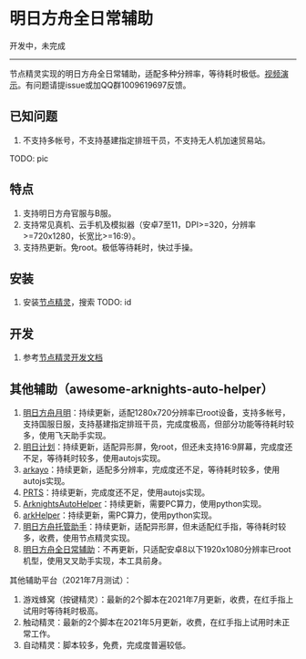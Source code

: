 # 明日方舟全日常辅助

开发中，未完成

---

节点精灵实现的明日方舟全日常辅助，适配多种分辨率，等待耗时极低。[视频演示]()。有问题请提issue或加QQ群1009619697反馈。
<!-- https://www.bilibili.com/video/BV1gJ411p7Ck -->

## 已知问题

1. 不支持多帐号，不支持基建指定排班干员，不支持无人机加速贸易站。
<!-- 2. miui12.5水平滑动机制特殊，不支持“轮次作战”功能。可以使用原生系统替代或使用虚拟机工具或尝试[其他辅助](#其他辅助（awesome-arknights-auto-helper）) -->

TODO: pic

## 特点

1. 支持明日方舟官服与B服。
1. 支持常见真机、云手机及模拟器（安卓7至11，DPI>=320，分辨率>=720x1280，长宽比>=16:9）。
1. 支持热更新。免root。极低等待耗时，快过手操。

## 安装

1. 安装[节点精灵](http://www.nspirit.cn/)，搜索
TODO: id

## 开发

1. 参考[节点精灵开发文档](http://www.nspirit.cn/api)

## 其他辅助（awesome-arknights-auto-helper）

1. [明日方舟月明](https://www.aistool.com/)：持续更新，适配1280x720分辨率已root设备，支持多帐号，支持国服日服，支持基建指定排班干员，完成度极高，但部分功能等待耗时较多，使用飞天助手实现。
1. [明日计划](https://space.bilibili.com/271091178/video)：持续更新，适配异形屏，免root，但还未支持16:9屏幕，完成度还不足，等待耗时较多，使用autojs实现。
1. [arkayo](https://github.com/mslxl/arkayo)：持续更新，适配多分辨率，完成度还不足，等待耗时较多，使用autojs实现。
1. [PRTS](https://github.com/AgainstEntropy/PRTS)：持续更新，完成度还不足，使用autojs实现。
1. [ArknightsAutoHelper](https://github.com/ninthDevilHAUNSTER/ArknightsAutoHelper)：持续更新，需要PC算力，使用python实现。
1. [arkHelper](https://github.com/MangetsuC/arkHelper)：持续更新，需PC算力，使用python实现。
1. [明日方舟托管助手](https://www.bilibili.com/video/BV1kA41147HA)：持续更新，适配异形屏，但未适配红手指，等待耗时较多，收费，使用节点精灵实现。
1. [明日方舟全日常辅助](https://github.com/tkkcc/arknights/tree/xxzhushou)：不再更新，只适配安卓8以下1920x1080分辨率已root机型，使用叉叉助手实现，本工具前身。

其他辅助平台（2021年7月测试）：

1. 游戏蜂窝（按键精灵）：最新的2个脚本在2021年7月更新，收费，在红手指上试用时等待耗时极高。
1. 触动精灵：最新的2个脚本在2021年5月更新，收费，在红手指上试用时未正常工作。
1. 自动精灵：脚本较多，免费，完成度普遍较低。
